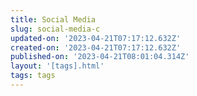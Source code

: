```yaml
---
title: Social Media
slug: social-media-c
updated-on: '2023-04-21T07:17:12.632Z'
created-on: '2023-04-21T07:17:12.632Z'
published-on: '2023-04-21T08:01:04.314Z'
layout: '[tags].html'
tags: tags
---
```



